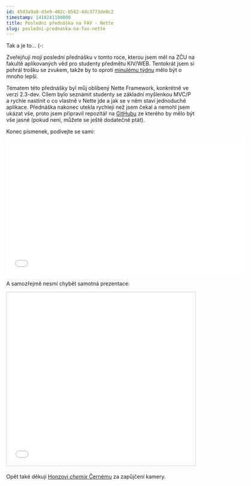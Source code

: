 ```yaml
---
id: 45d3a9a8-d3e9-482c-b582-4dc3773de0c2
timestamp: 1418241190000
title: Poslední přednáška na FAV - Nette
slug: posledni-prednaska-na-fav-nette
---
```

Tak a je to... (-:

Zveřejňuji mojí poslední přednášku v tomto roce, kterou jsem měl na ZČU na fakultě aplikovaných věd pro studenty předmětu KIV/WEB. Tentokrát jsem si pohrál trošku se zvukem, takže by to oproti [minulému týdnu](prednaska-na-zcu-node-js) mělo být o mnoho lepší.

Tématem této přednášky byl můj oblíbený Nette Framework, konkrétně ve verzi 2.3-dev. Cílem bylo seznámit studenty se základní myšlenkou MVC/P a rychle nastínit o co vlastně v Nette jde a  jak se v něm staví jednoduché aplikace. Přednáška nakonec utekla rychleji než jsem čekal a nemohl jsem ukázat vše, proto jsem připravil repozitář na [GitHubu](https://github.com/mrtnzlml/kivweb-nette-fcbk) ze kterého by mělo být vše jasné (pokud není, můžete se ještě dodatečně ptát).

Konec písmenek, podívejte se sami:

<iframe width="640" height="360" src="//www.youtube.com/embed/GdATlrmoPRM" frameborder="0" allowfullscreen></iframe>

A samozřejmě nesmí chybět samotná prezentace:

<iframe src="//www.slideshare.net/slideshow/embed_code/42574181" width="752" height="462" frameborder="0" marginwidth="0" marginheight="0" scrolling="no" style="border:1px solid #CCC; border-width:1px; margin-bottom:5px; max-width: 100%;" allowfullscreen> </iframe>

Opět také děkuji [Honzovi *chemix* Černému](http://honzacerny.com/) za zapůjčení kamery.